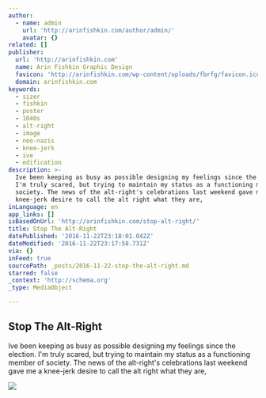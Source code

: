 ```yaml
---
author:
  - name: admin
    url: 'http://arinfishkin.com/author/admin/'
    avatar: {}
related: []
publisher:
  url: 'http://arinfishkin.com'
  name: Arin Fishkin Graphic Design
  favicon: 'http://arinfishkin.com/wp-content/uploads/fbrfg/favicon.ico'
  domain: arinfishkin.com
keywords:
  - sizer
  - fishkin
  - poster
  - 1040s
  - alt-right
  - image
  - neo-nazis
  - knee-jerk
  - ive
  - edification
description: >-
  Ive been keeping as busy as possible designing my feelings since the election.
  I'm truly scared, but trying to maintain my status as a functioning member of
  society. The news of the alt-right's celebrations last weekend gave me a
  knee-jerk desire to call the alt right what they are,
inLanguage: en
app_links: []
isBasedOnUrl: 'http://arinfishkin.com/stop-alt-right/'
title: Stop The Alt-Right
datePublished: '2016-11-22T23:18:01.042Z'
dateModified: '2016-11-22T23:17:58.731Z'
via: {}
inFeed: true
sourcePath: _posts/2016-11-22-stop-the-alt-right.md
starred: false
_context: 'http://schema.org'
_type: MediaObject

---
```

<article style=""><h1>Stop The Alt-Right</h1><p>Ive been keeping as busy as possible designing my feelings since the election. I'm truly scared, but trying to maintain my status as a functioning member of society. The news of the alt-right's celebrations last weekend gave me a knee-jerk desire to call the alt right what they are,</p><img src="http://i0.wp.com/arinfishkin.com/wp-content/uploads/2016/11/AxisPoster-sm.jpg?resize=605%2C823" /></article>